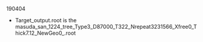 190404

- Target_output.root is the masuda_san_1224_tree_Type3_D87000_T322_Nrepeat3231566_Xfree0_Thick7.12_NewGeo0_.root
